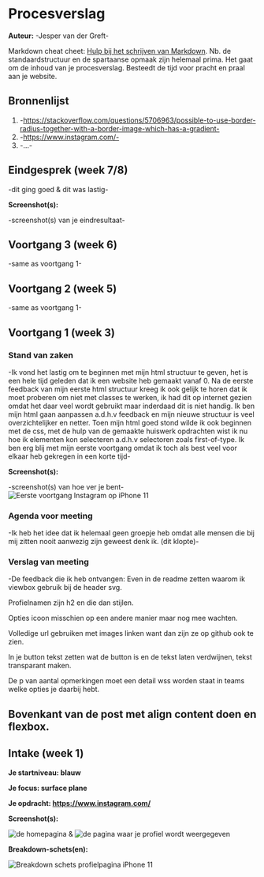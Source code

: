# Procesverslag
**Auteur:** -Jesper van der Greft-

Markdown cheat cheet: [Hulp bij het schrijven van Markdown](https://github.com/adam-p/markdown-here/wiki/Markdown-Cheatsheet). Nb. de standaardstructuur en de spartaanse opmaak zijn helemaal prima. Het gaat om de inhoud van je procesverslag. Besteedt de tijd voor pracht en praal aan je website.



## Bronnenlijst
1. -https://stackoverflow.com/questions/5706963/possible-to-use-border-radius-together-with-a-border-image-which-has-a-gradient-
2. -https://www.instagram.com/-
3. -...-



## Eindgesprek (week 7/8)

-dit ging goed & dit was lastig-

**Screenshot(s):**

-screenshot(s) van je eindresultaat-



## Voortgang 3 (week 6)

-same as voortgang 1-



## Voortgang 2 (week 5)

-same as voortgang 1-



## Voortgang 1 (week 3)

### Stand van zaken

-Ik vond het lastig om te beginnen met mijn html structuur te geven, het is een hele tijd geleden dat ik
een website heb gemaakt vanaf 0. Na de eerste feedback van mijn eerste html structuur kreeg ik ook gelijk te
horen dat ik moet proberen om niet met classes te werken, ik had dit op internet gezien omdat het daar veel wordt
gebruikt maar inderdaad dit is niet handig. Ik ben mijn html gaan aanpassen a.d.h.v feedback en mijn nieuwe structuur
is veel overzichtelijker en netter.
Toen mijn html goed stond wilde ik ook beginnen met de css, met de hulp van de gemaakte huiswerk opdrachten wist ik nu
hoe ik elementen kon selecteren a.d.h.v selectoren zoals first-of-type.
Ik ben erg blij met mijn eerste voortgang omdat ik toch als best veel voor elkaar heb gekregen in een korte tijd-

**Screenshot(s):**

-screenshot(s) van hoe ver je bent-
![Eerste voortgang Instagram op iPhone 11](images/eerstevoortgang.png)

### Agenda voor meeting

-Ik heb het idee dat ik helemaal geen groepje heb omdat alle mensen die bij mij zitten nooit aanwezig zijn geweest denk ik. (dit klopte)-


### Verslag van meeting

-De feedback die ik heb ontvangen: 
Even in de readme zetten waarom ik viewbox gebruik bij de header svg.

Profielnamen zijn h2 en die dan stijlen.

Opties icoon misschien op een andere manier maar nog mee wachten.

Volledige url gebruiken met images linken want dan zijn ze op github ook te zien.

In je button tekst zetten wat de button is en de tekst laten verdwijnen, tekst transparant maken.

De p van aantal opmerkingen moet een detail wss worden staat in teams welke opties je daarbij hebt.

Bovenkant van de post met align content doen en flexbox.
-



## Intake (week 1)

**Je startniveau: blauw**

**Je focus: surface plane**

**Je opdracht: https://www.instagram.com/** 

**Screenshot(s):**

![de homepagina](images/instagram-homepage.PNG)
&
![de pagina waar je profiel wordt weergegeven](images/instagram-profiel.PNG)

**Breakdown-schets(en):**

![Breakdown schets profielpagina iPhone 11](images/breakdown-schets-profiel.png)
